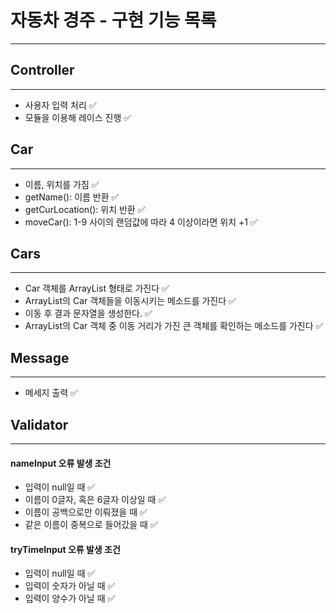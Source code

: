 # 자동차 경주 - 구현 기능 목록




---
## Controller

---
* 사용자 입력 처리 :white_check_mark:
* 모듈을 이용해 레이스 진행 :white_check_mark:


## Car

---

* 이름, 위치를 가짐 :white_check_mark:
* getName(): 이름 반환 :white_check_mark:
* getCurLocation(): 위치 반환 :white_check_mark:
* moveCar(): 1-9 사이의 랜덤값에 따라 4 이상이라면 위치 +1 :white_check_mark:

## Cars

---
* Car 객체를 ArrayList 형태로 가진다 :white_check_mark:
* ArrayList의 Car 객체들을 이동시키는 메소드를 가진다 :white_check_mark:
* 이동 후 결과 문자열을 생성한다. :white_check_mark:
* ArrayList의 Car 객체 중 이동 거리가 가진 큰 객체를 확인하는 메소드를 가진다 :white_check_mark:

## Message

---
* 메세지 출력 :white_check_mark:

## Validator

---
#### nameInput 오류 발생 조건
* 입력이 null일 때 :white_check_mark:
* 이름이 0글자, 혹은 6글자 이상일 때 :white_check_mark:
* 이름이 공백으로만 이뤄졌을 때 :white_check_mark:
* 같은 이름이 중복으로 들어갔을 때 :white_check_mark:

#### tryTimeInput 오류 발생 조건
* 입력이 null일 때 :white_check_mark:
* 입력이 숫자가 아닐 때 :white_check_mark:
* 입력이 양수가 아닐 때 :white_check_mark: